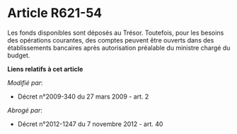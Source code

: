 # Article R621-54

Les fonds disponibles sont déposés au Trésor. Toutefois, pour les besoins des opérations courantes, des comptes peuvent être
ouverts dans des établissements bancaires après autorisation préalable du ministre chargé du budget.

**Liens relatifs à cet article**

_Modifié par_:

  - Décret n°2009-340 du 27 mars 2009 - art. 2

_Abrogé par_:

  - Décret n°2012-1247 du 7 novembre 2012 - art. 40

